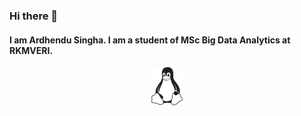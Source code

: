### Hi there 👋

<div style="test-align:center"> 
  
  <h4>I am Ardhendu Singha. I am a student of MSc Big Data Analytics at RKMVERI.</h1>
  <center><img src = "397px-Tux_Mono.svg.png" width = "50" style="vertical-align:middle"></center>
  
</div>

<!--
**ardhochand/ardhochand** is a ✨ _special_ ✨ repository because its `README.md` (this file) appears on your GitHub profile.

Here are some ideas to get you started:

- 🔭 I’m currently working on ...
- 🌱 I’m currently learning ...
- 👯 I’m looking to collaborate on ...
- 🤔 I’m looking for help with ...
- 💬 Ask me about ...
- 📫 How to reach me: ...
- 😄 Pronouns: ...
- ⚡ Fun fact: ...
-->
